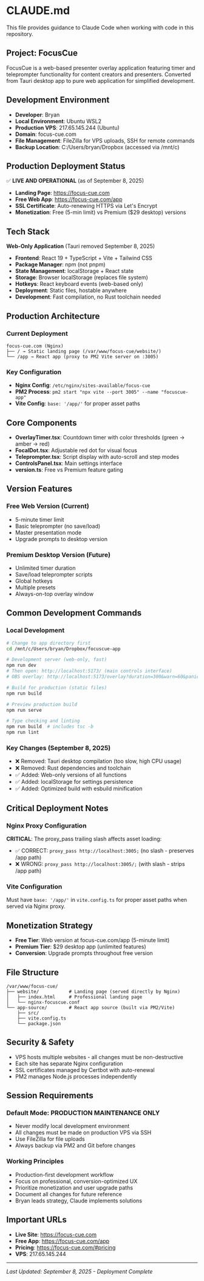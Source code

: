 # CLAUDE.md

This file provides guidance to Claude Code when working with code in this repository.

## Project: FocusCue

FocusCue is a web-based presenter overlay application featuring timer and teleprompter functionality for content creators and presenters. Converted from Tauri desktop app to pure web application for simplified development.

## Development Environment

- **Developer**: Bryan
- **Local Environment**: Ubuntu WSL2
- **Production VPS**: 217.65.145.244 (Ubuntu)
- **Domain**: focus-cue.com
- **File Management**: FileZilla for VPS uploads, SSH for remote commands
- **Backup Location**: C:/Users/bryan/Dropbox (accessed via /mnt/c)

## Production Deployment Status

✅ **LIVE AND OPERATIONAL** (as of September 8, 2025)
- **Landing Page**: https://focus-cue.com
- **Free Web App**: https://focus-cue.com/app 
- **SSL Certificate**: Auto-renewing HTTPS via Let's Encrypt
- **Monetization**: Free (5-min limit) vs Premium ($29 desktop) versions

## Tech Stack

**Web-Only Application** (Tauri removed September 8, 2025)
- **Frontend**: React 19 + TypeScript + Vite + Tailwind CSS
- **Package Manager**: npm (not pnpm)
- **State Management**: localStorage + React state
- **Storage**: Browser localStorage (replaces file system)
- **Hotkeys**: React keyboard events (web-based only)
- **Deployment**: Static files, hostable anywhere
- **Development**: Fast compilation, no Rust toolchain needed

## Production Architecture

### Current Deployment
```
focus-cue.com (Nginx)
├── / → Static landing page (/var/www/focus-cue/website/)
└── /app → React app (proxy to PM2 Vite server on :3005)
```

### Key Configuration
- **Nginx Config**: `/etc/nginx/sites-available/focus-cue`
- **PM2 Process**: `pm2 start "npx vite --port 3005" --name "focuscue-app"`
- **Vite Config**: `base: '/app/'` for proper asset paths

## Core Components

- **OverlayTimer.tsx**: Countdown timer with color thresholds (green → amber → red)
- **FocalDot.tsx**: Adjustable red dot for visual focus
- **Teleprompter.tsx**: Script display with auto-scroll and step modes
- **ControlsPanel.tsx**: Main settings interface
- **version.ts**: Free vs Premium feature gating

## Version Features

### Free Web Version (Current)
- 5-minute timer limit
- Basic teleprompter (no save/load)
- Master presentation mode
- Upgrade prompts to desktop version

### Premium Desktop Version (Future)
- Unlimited timer duration
- Save/load teleprompter scripts
- Global hotkeys
- Multiple presets
- Always-on-top overlay window

## Common Development Commands

### Local Development 
```bash
# Change to app directory first
cd /mnt/c/Users/bryan/Dropbox/focuscue-app

# Development server (web-only, fast)
npm run dev
# Then open: http://localhost:5173/ (main controls interface)
# OBS overlay: http://localhost:5173/overlay?duration=300&warn=60&panic=20&dot=14&opacity=0.7

# Build for production (static files)
npm run build

# Preview production build
npm run serve

# Type checking and linting
npm run build  # includes tsc -b
npm run lint
```

### Key Changes (September 8, 2025)
- ❌ Removed: Tauri desktop compilation (too slow, high CPU usage)  
- ❌ Removed: Rust dependencies and toolchain
- ✅ Added: Web-only versions of all functions
- ✅ Added: localStorage for settings persistence
- ✅ Added: Optimized build with esbuild minification

## Critical Deployment Notes

### Nginx Proxy Configuration
**CRITICAL**: The proxy_pass trailing slash affects asset loading:
- ✅ CORRECT: `proxy_pass http://localhost:3005;` (no slash - preserves /app path)
- ❌ WRONG: `proxy_pass http://localhost:3005/;` (with slash - strips /app path)

### Vite Configuration
Must have `base: '/app/'` in `vite.config.ts` for proper asset paths when served via Nginx proxy.

## Monetization Strategy

- **Free Tier**: Web version at focus-cue.com/app (5-minute limit)
- **Premium Tier**: $29 desktop app (unlimited features)
- **Conversion**: Upgrade prompts throughout free version

## File Structure

```
/var/www/focus-cue/
├── website/           # Landing page (served directly by Nginx)
│   ├── index.html     # Professional landing page
│   └── nginx-focuscue.conf
└── app-source/        # React app source (built via PM2/Vite)
    ├── src/
    ├── vite.config.ts
    └── package.json
```

## Security & Safety

- VPS hosts multiple websites - all changes must be non-destructive
- Each site has separate Nginx configuration
- SSL certificates managed by Certbot with auto-renewal
- PM2 manages Node.js processes independently

## Session Requirements

### Default Mode: PRODUCTION MAINTENANCE ONLY
- Never modify local development environment
- All changes must be made on production VPS via SSH
- Use FileZilla for file uploads
- Always backup via PM2 and Git before changes

### Working Principles
- Production-first development workflow
- Focus on professional, conversion-optimized UX
- Prioritize monetization and user upgrade paths
- Document all changes for future reference
- Bryan leads strategy, Claude implements solutions

## Important URLs

- **Live Site**: https://focus-cue.com
- **Free App**: https://focus-cue.com/app
- **Pricing**: https://focus-cue.com/#pricing
- **VPS**: 217.65.145.244

---
*Last Updated: September 8, 2025 - Deployment Complete*